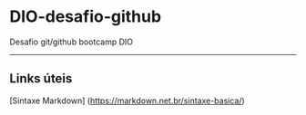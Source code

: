 # DIO-desafio-github
Desafio git/github bootcamp DIO

---
## Links úteis
[Sintaxe Markdown] (https://markdown.net.br/sintaxe-basica/)
